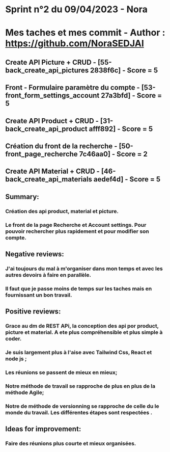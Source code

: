 # Sprint n°2 du 09/04/2023 - Nora

# Mes taches et mes commit - Author : https://github.com/NoraSEDJAI 

## Create API Picture + CRUD - [55-back_create_api_pictures 2838f6c] - Score = 5
## Front - Formulaire paramètre du compte - [53-front_form_settings_account 27a3bfd] - Score = 5
## Create API Product + CRUD - [31-back_create_api_product afff892] - Score = 5
## Création du front de la recherche - [50-front_page_recherche 7c46aa0] - Score = 2
## Create API Material + CRUD - [46-back_create_api_materials aedef4d] - Score = 5

## Summary:
### Création des api product, material et picture. 
### Le front de la page Recherche et Account settings. Pour pouvoir rechercher plus rapidement et pour modifier son compte.

## Negative reviews:
### J'ai toujours du mal à m'organiser dans mon temps et avec les autres devoirs à faire en parallèle.
### Il faut que je passe moins de temps sur les taches mais en fournissant un bon travail.

## Positive reviews:
### Grace au dm de REST APi, la conception des api por product, picture et material. A ete plus compréhensible et plus simple à coder.
### Je suis largement plus à l'aise avec Tailwind Css, React et node js ;
### Les réunions se passent de mieux en mieux;
### Notre méthode de travail se rapproche de plus en plus de la méthode Agile;
### Notre de méthode de versionning se rapproche de celle du le monde du travail. Les différentes étapes sont respectées .

## Ideas for improvement:
### Faire des réunions plus courte et mieux organisées.



